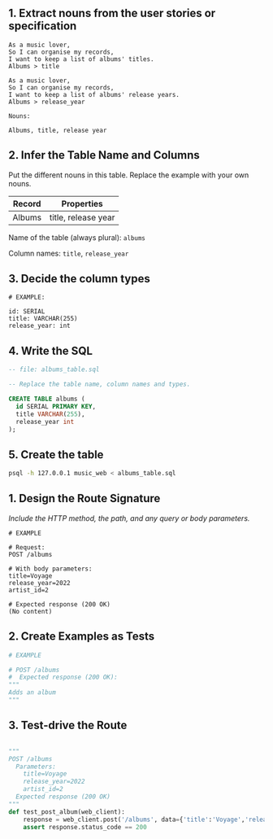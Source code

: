 <!-- Single Table Design Recipe Template -->

## 1. Extract nouns from the user stories or specification

```
As a music lover,
So I can organise my records,
I want to keep a list of albums' titles.
Albums > title

As a music lover,
So I can organise my records,
I want to keep a list of albums' release years.
Albums > release_year
```

```
Nouns:

Albums, title, release year
```

## 2. Infer the Table Name and Columns

Put the different nouns in this table. Replace the example with your own nouns.

| Record                | Properties          |
| --------------------- | ------------------- |
| Albums                | title, release year |

Name of the table (always plural): `albums`

Column names: `title`, `release_year`

## 3. Decide the column types

```
# EXAMPLE:

id: SERIAL
title: VARCHAR(255)
release_year: int
```

## 4. Write the SQL

```sql
-- file: albums_table.sql

-- Replace the table name, column names and types.

CREATE TABLE albums (
  id SERIAL PRIMARY KEY,
  title VARCHAR(255),
  release_year int
);
```

## 5. Create the table

```bash
psql -h 127.0.0.1 music_web < albums_table.sql
```

<!-- Plain Route Design Recipe -->

## 1. Design the Route Signature

_Include the HTTP method, the path, and any query or body parameters._

```
# EXAMPLE

# Request:
POST /albums

# With body parameters:
title=Voyage
release_year=2022
artist_id=2

# Expected response (200 OK)
(No content)
```

## 2. Create Examples as Tests


```python
# EXAMPLE

# POST /albums
#  Expected response (200 OK):
"""
Adds an album
"""
```

## 3. Test-drive the Route

```python

"""
POST /albums
  Parameters:
    title=Voyage
    release_year=2022
    artist_id=2
  Expected response (200 OK)
"""
def test_post_album(web_client):
    response = web_client.post('/albums', data={'title':'Voyage','release_year':'2022','artist_id':'2'})
    assert response.status_code == 200
```

